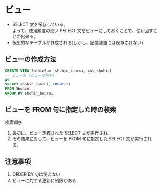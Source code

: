 # ビュー

- SELECT 文を保存している。<br>
  よって、使用頻度の高い SELECT 文をビューにしておくことで、使い回すことが出来る。
- 仮想的なテーブルが作成される(しかし、記憶装置には保存されない)

## ビューの作成方法

```sql
CREATE VIEW ShohinSum (shohin_bunrui, cnt_shohin)
-- ビュー名 (ビューの列名)
AS
SELECT shohin_bunrui, COUNT(*)
FROM Shohin
GROUP BY shohin_bunrui;
```

## ビューを FROM 句に指定した時の検索

検索順序

1. 最初に、ビュー定義された SELECT 文が実行され。
2. その結果に対して、ビューを FROM 句に指定した SELECT 文が実行される。

## 注意事項

1. ORDER BY 句は使えない
2. ビューに対する更新に制限がある
